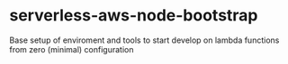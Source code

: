 # serverless-aws-node-bootstrap
Base setup of enviroment and tools to start develop on lambda functions from zero (minimal) configuration
